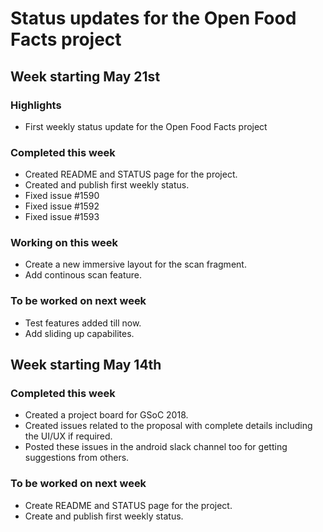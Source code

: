 # Status updates for the Open Food Facts project

## Week starting May 21st

### Highlights

* First weekly status update for the Open Food Facts project

### Completed this week

* Created README and STATUS page for the project.
* Created and publish first weekly status.
* Fixed issue #1590
* Fixed issue #1592
* Fixed issue #1593

### Working on this week

* Create a new immersive layout for the scan fragment.
* Add continous scan feature.

### To be worked on next week

* Test features added till now.
* Add sliding up capabilites.

## Week starting May 14th

### Completed this week
* Created a project board for GSoC 2018.
* Created issues related to the proposal with complete details including the UI/UX if required.
* Posted these issues in the android slack channel too for getting suggestions from others.

### To be worked on next week
* Create README and STATUS page for the project.
* Create and publish first weekly status.
